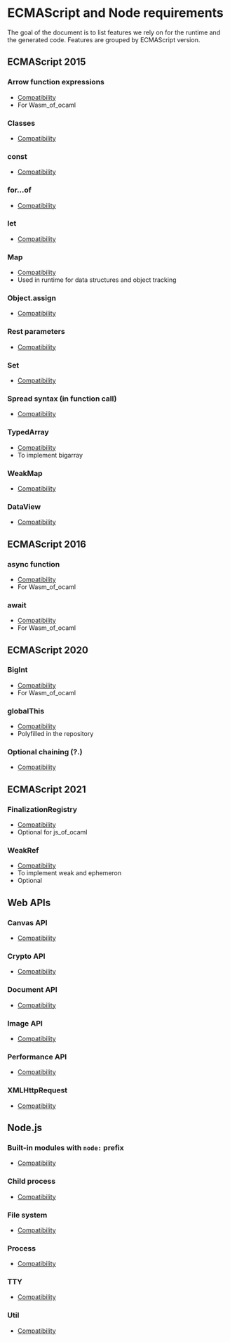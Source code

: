# ECMAScript and Node requirements

The goal of the document is to list features we rely on for the runtime and the generated code.
Features are grouped by ECMAScript version.

## ECMAScript 2015

### Arrow function expressions

- [Compatibility](https://developer.mozilla.org/en-US/docs/Web/JavaScript/Reference/Functions/Arrow_functions#browser_compatibility)
- For Wasm_of_ocaml

### Classes

- [Compatibility](https://developer.mozilla.org/en-US/docs/Web/JavaScript/Reference/Classes#browser_compatibility)

### const

- [Compatibility](https://developer.mozilla.org/en-US/docs/Web/JavaScript/Reference/Statements/const#browser_compatibility)

### for...of

- [Compatibility](https://developer.mozilla.org/en-US/docs/Web/JavaScript/Reference/Statements/for...of#browser_compatibility)

### let

- [Compatibility](https://developer.mozilla.org/en-US/docs/Web/JavaScript/Reference/Statements/let#browser_compatibility)

### Map

- [Compatibility](https://developer.mozilla.org/en-US/docs/Web/JavaScript/Reference/Global_Objects/Map#browser_compatibility)
- Used in runtime for data structures and object tracking

### Object.assign

- [Compatibility](https://developer.mozilla.org/en-US/docs/Web/JavaScript/Reference/Global_Objects/Object/assign#browser_compatibility)

### Rest parameters

- [Compatibility](https://developer.mozilla.org/en-US/docs/Web/JavaScript/Reference/Functions/rest_parameters#browser_compatibility)

### Set

- [Compatibility](https://developer.mozilla.org/en-US/docs/Web/JavaScript/Reference/Global_Objects/Set#browser_compatibility)

### Spread syntax (in function call)

- [Compatibility](https://developer.mozilla.org/en-US/docs/Web/JavaScript/Reference/Operators/Spread_syntax#browser_compatibility)

### TypedArray

- [Compatibility](https://developer.mozilla.org/en-US/docs/Web/JavaScript/Reference/Global_Objects/TypedArray#browser_compatibility)
- To implement bigarray

### WeakMap

- [Compatibility](https://developer.mozilla.org/en-US/docs/Web/JavaScript/Reference/Global_Objects/WeakMap#browser_compatibility)

### DataView

- [Compatibility](https://developer.mozilla.org/en-US/docs/Web/JavaScript/Reference/Global_Objects/DataView#browser_compatibility)

## ECMAScript 2016

### async function

- [Compatibility](https://developer.mozilla.org/en-US/docs/Web/JavaScript/Reference/Statements/async_function#browser_compatibility)
- For Wasm_of_ocaml

### await

- [Compatibility](https://developer.mozilla.org/en-US/docs/Web/JavaScript/Reference/Operators/await#browser_compatibility)
- For Wasm_of_ocaml

## ECMAScript 2020

### BigInt

- [Compatibility](https://developer.mozilla.org/en-US/docs/Web/JavaScript/Reference/Global_Objects/BigInt#browser_compatibility)
- For Wasm_of_ocaml

### globalThis

- [Compatibility](https://developer.mozilla.org/en-US/docs/Web/JavaScript/Reference/Global_Objects/globalThis#browser_compatibility)
- Polyfilled in the repository

### Optional chaining (?.)

- [Compatibility](https://developer.mozilla.org/en-US/docs/Web/JavaScript/Reference/Operators/Optional_chaining#browser_compatibility)

## ECMAScript 2021

### FinalizationRegistry

- [Compatibility](https://developer.mozilla.org/en-US/docs/Web/JavaScript/Reference/Global_Objects/FinalizationRegistry#browser_compatibility)
- Optional for js_of_ocaml

### WeakRef

- [Compatibility](https://developer.mozilla.org/en-US/docs/Web/JavaScript/Reference/Global_Objects/WeakRef#browser_compatibility)
- To implement weak and ephemeron
- Optional

## Web APIs

### Canvas API

- [Compatibility](https://developer.mozilla.org/en-US/docs/Web/API/Canvas_API#browser_compatibility)

### Crypto API

- [Compatibility](https://developer.mozilla.org/en-US/docs/Web/API/Crypto#browser_compatibility)

### Document API

- [Compatibility](https://developer.mozilla.org/en-US/docs/Web/API/Document#browser_compatibility)

### Image API

- [Compatibility](https://developer.mozilla.org/en-US/docs/Web/API/HTMLImageElement#browser_compatibility)

### Performance API

- [Compatibility](https://developer.mozilla.org/en-US/docs/Web/API/Performance#browser_compatibility)

### XMLHttpRequest

- [Compatibility](https://developer.mozilla.org/en-US/docs/Web/API/XMLHttpRequest#browser_compatibility)

## Node.js

### Built-in modules with `node:` prefix

- [Compatibility](https://nodejs.org/docs/latest/api/modules.html#built-in-modules)

### Child process

- [Compatibility](https://nodejs.org/docs/latest/api/child_process.html)

### File system

- [Compatibility](https://nodejs.org/docs/latest/api/fs.html)

### Process

- [Compatibility](https://nodejs.org/docs/latest/api/process.html)

### TTY

- [Compatibility](https://nodejs.org/docs/latest/api/tty.html)

### Util

- [Compatibility](https://nodejs.org/docs/latest/api/util.html)
